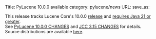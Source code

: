 Title: PyLucene 10.0.0 available
category: pylucene/news
URL: 
save_as: 

This release tracks Lucene Core's 10.0.0 <a href="https://lucene.apache.org/core/corenews.html">release</a> and <a href="https://lucene.apache.org/core/10_0_0/SYSTEM_REQUIREMENTS.html">requires Java 21 or greater</a>.<br/>
See <a href="https://svn.apache.org/repos/asf/lucene/pylucene/tags/pylucene_10_0_0/CHANGES">PyLucene 10.0.0 CHANGES</a> and <a href="https://svn.apache.org/repos/asf/lucene/pylucene/tags/pylucene_10_0_0/jcc/CHANGES">JCC 3.15 CHANGES</a> for details.<br/>
Source distributions are available <a href="https://www.apache.org/dyn/closer.lua/lucene/pylucene/">here</a>.<br/>
